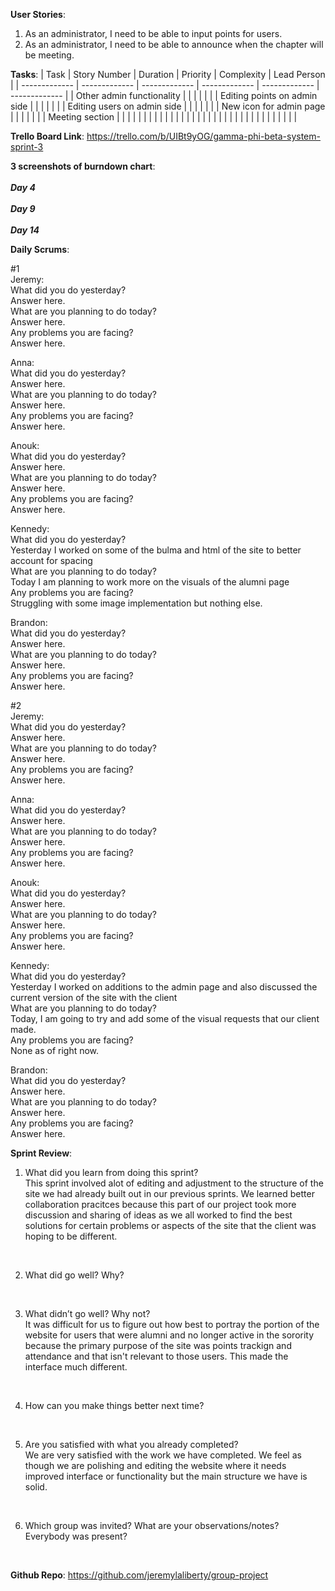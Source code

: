 **User Stories**:

1. As an administrator, I need to be able to input points for users.
2. As an administrator, I need to be able to announce when the chapter will be meeting.

**Tasks**:
| Task | Story Number | Duration | Priority | Complexity | Lead Person |
| ------------- | ------------- | ------------- | ------------- | ------------- | ------------- |
| Other admin functionality |  |  |  |  |  |
| Editing points on admin side |  |  |  |  |  |
| Editing users on admin side |  |  |  |  |  |
| New icon for admin page |  |  |  |  |  |
| Meeting section |  |  |  |  |  |
|  |  |  |  |  |  |
|  |  |  |  |  |  |
|  |  |  |  |  |  |
|  |  |  |  |  |  |

**Trello Board Link**: https://trello.com/b/UIBt9yOG/gamma-phi-beta-system-sprint-3

**3 screenshots of burndown chart**: <br>
<br> **_Day 4_** <br>
<br> **_Day 9_** <br>
<br> **_Day 14_** <br>

**Daily Scrums**:

#1 <br>
Jeremy: <br>
What did you do yesterday? <br> Answer here. <br>
What are you planning to do today? <br> Answer here. <br>
Any problems you are facing? <br> Answer here. <br>

Anna: <br>
What did you do yesterday? <br> Answer here. <br> 
What are you planning to do today? <br> Answer here. <br> 
Any problems you are facing? <br> Answer here. <br> 

Anouk: <br>
What did you do yesterday? <br> Answer here. <br> 
What are you planning to do today? <br> Answer here. <br> 
Any problems you are facing? <br> Answer here. <br> 

Kennedy: <br>
What did you do yesterday? <br> Yesterday I worked on some of the bulma and html of the site to better account for spacing <br> 
What are you planning to do today? <br> Today I am planning to work more on the visuals of the alumni page <br> 
Any problems you are facing? <br> Struggling with some image implementation but nothing else. <br> 

Brandon: <br>
What did you do yesterday? <br> Answer here. <br> 
What are you planning to do today? <br> Answer here. <br> 
Any problems you are facing? <br> Answer here. <br> 

#2 <br>
Jeremy: <br>
What did you do yesterday? <br> Answer here. <br> 
What are you planning to do today? <br> Answer here. <br> 
Any problems you are facing? <br> Answer here. <br> 

Anna: <br>
What did you do yesterday? <br> Answer here. <br> 
What are you planning to do today? <br> Answer here. <br> 
Any problems you are facing? <br> Answer here. <br> 

Anouk: <br>
What did you do yesterday? <br> Answer here. <br> 
What are you planning to do today? <br> Answer here. <br> 
Any problems you are facing? <br> Answer here. <br> 

Kennedy: <br>
What did you do yesterday? <br> Yesterday I worked on additions to the admin page and also discussed the current version of the site with the client <br> 
What are you planning to do today? <br> Today, I am going to try and add some of the visual requests that our client made. <br> 
Any problems you are facing? <br> None as of right now. <br> 

Brandon: <br>
What did you do yesterday? <br> Answer here. <br> 
What are you planning to do today? <br> Answer here. <br> 
Any problems you are facing? <br> Answer here. <br> 

**Sprint Review**:

1. What did you learn from doing this sprint? <br> This sprint involved alot of editing and adjustment to the structure of the site we had already built out in our previous sprints. We learned better collaboration pracitces because this part of our project took more discussion and sharing of ideas as we all worked to find the best solutions for certain problems or aspects of the site that the client was hoping to be different.
<br>

2. What did go well? Why? <br> 
<br>

3. What didn’t go well? Why not? <br> It was difficult for us to figure out how best to portray the portion of the website for users that were alumni and no longer active in the sorority because the primary purpose of the site was points trackign and attendance and that isn't relevant to those users. This made the interface much different. 
<br>

4. How can you make things better next time? <br>
<br>

5. Are you satisfied with what you already completed? <br> We are very satisfied with the work we have completed. We feel as though we are polishing and editing the website where it needs improved interface or functionality but the main structure we have is solid. 
<br>

6. Which group was invited? What are your observations/notes? Everybody was present? <br> 
<br>

**Github Repo**: https://github.com/jeremylaliberty/group-project
